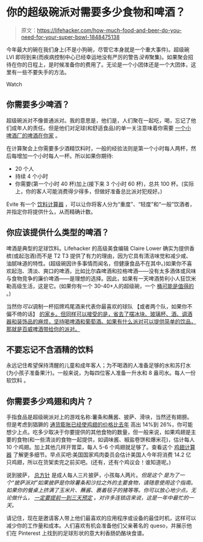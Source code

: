 # 你的超级碗派对需要多少食物和啤酒？

> 原文：<https://lifehacker.com/how-much-food-and-beer-do-you-need-for-your-super-bowl-1848475138>

今年最大的碗在我们身上(不是小狗碗，尽管它本身就是一个重大事件)。超级碗 LVI 即将到来(而疾病控制中心已经幸运地没有严厉的警告*没有*聚集)。如果聚会招待在你的日程上，是时候准备你的费用了。无论是一个小团体还是一个大团体，这里有一些不要失手的方法。

Watch

## 你需要多少啤酒？

超级碗派对不像普通派对。我的意思是，他们是，人们聚在一起吃，喝，忘记了他们成年人的责任。但是他们对足球(和舒适食品)的单一关注意味着你需要 [一个小啤酒厂的啤酒在你家](https://lifehacker.com/the-best-drinking-games-to-play-during-super-bowl-lvi-1848475530?rev=1643932424498) 。

在计算聚会上你需要多少酒精饮料时，一般的经验法则是第一个小时每人两杯，然后每增加一个小时每人一杯。所以如果你期待:

*   20 个人
*   持续 4 个小时
*   你需要(第一个小时 40 杯)加上(接下来 3 个小时 60 杯)，总共 100 杯。(实际上，你的客人可能消费得少得多，但做好准备总比派对犯规好。)

Evite 有一个 [饮料计算器](https://www.evite.com/pages/party/drink-calculator/) ，可以让你将客人分为“重度”、“轻度”和“一般”饮酒者，并指定你将提供什么，从而精确计数。

## 你应该提供什么类型的啤酒？

啤酒是典型的足球饮料。Lifehacker 的高级美食编辑 Claire Lower 确实为提供香槟(或起泡酒)而不是 T2 T3 提供了有力的理由，因为它具有清洁味觉和减少咸、油腻味道的特性。(超级碗因许多事情而闻名，但健康食品不在其中。)如果你不喜欢起泡、清淡、爽口的啤酒，比如比尔森啤酒和拉格啤酒——没有太多酒体或风味与食物竞争的廉价啤酒——是理想的选择。因此，如果有一天啤酒势利小人狂饮米勒高级生活，这是它。(如果你有一个 30-40+人的超级碗，一个 [桶可能是值得的](https://www.thrillist.com/news/nation/how-many-people-youll-need-to-make-a-keg-of-beer-worth-it) 。)

当然你*可以*调制一杯招牌鸡尾酒来代表你最喜欢的球队 【或者两个队，如果你不偏不倚的话】 [的家乡。但同样可以接受的是，省去了摆冰块、玻璃杯、酒、调酒器和装饰品的麻烦，坚持喝啤酒和葡萄酒。如果有什么派对可以提供简单的饮品，那就是百威啤酒带给你的派对。](https://www.laweekly.com/top-10-cocktails-inspired-by-los-angeles-a-mulholland-drive-cocktail-recipe/)

## 不要忘记不含酒精的饮料

永远记住希望保持清醒的儿童和成年客人；为不喝酒的人准备足够的水和苏打水(为小孩子准备果汁)。一般来说，为每四位客人准备一升水和 8 盎司水。每人一份软饮料 。

## 你需要多少鸡翅和肉片？

手指食品是超级碗派对上的游戏名称:薯条和蘸酱、披萨、滑块，当然还有翅膀。但是考虑到猖獗的 [通货膨胀已经使鸡翅的价格比去年](https://www.marketwatch.com/story/inflategate-throwing-super-bowl-parties-will-be-more-expensive-this-year-thanks-to-price-hikes-on-your-favorite-snacks-11643652349) 高出 14%到 26%，你可能想少上点。吃多少取决于你要提供的其他食物的数量，但一般来说，如果鸡翅是主要的食物(和一些清淡的食物一起提供，如调味酱、椒盐卷饼和爆米花)，估计每人 10 个鸡翅。加上其他几样开胃菜，每人 5-6 个鸡翅就足够了。查看这个 [鸡翅计算器](https://calculate-this.com/how-many-chicken-wings-buy-calculator) 了解更多细节。早点买吧:美国国家鸡肉委员会估计美国人今年将消费 14.2 亿只鸡翅，所以在货架卖完之前买吧。(还有，还有个鸡议会！谁知道呢。)

说到披萨， [总方针](https://www.thekitchn.com/the-right-amount-of-pizza-to-order-for-a-party-242283) 是成人每人三片披萨，小孩每人两片。*但是这个* *是为了一个“披萨派对”如果披萨是你除薯条和沙拉之外的主要食物，请随意使用这个指南。如果你的餐桌上挤满了玉米片、蘸酱、裹着毯子的猪等等。你可以放心地少点。无论做什么， [一定要提前一到三天预定](https://fortune.com/2021/02/05/super-bowl-lv-55-pizza-delivery-time-cbs/) 。对许多连锁店来说，这是一年中最忙的一天。*

请记住，现在是邀请客人带上他们最喜欢的应用程序或设备的最佳时机，这样可以减少你的工作量和成本。人们喜欢有机会准备他们父亲著名的 queso，并展示他们在 Pinterest 上找到的足球形状的意大利香肠奶酪块食谱。